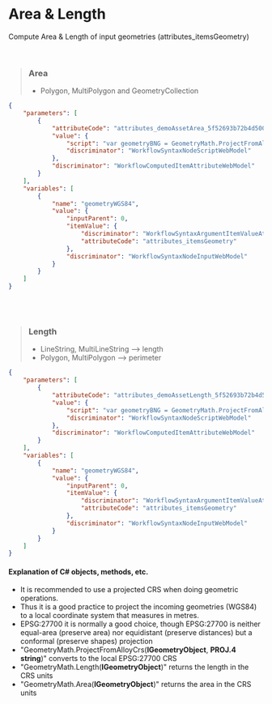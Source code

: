 # Area & Length

Compute Area & Length of input geometries (attributes_itemsGeometry)

<br/>

>### Area
> - Polygon, MultiPolygon and GeometryCollection

```json
{
    "parameters": [
        {
            "attributeCode": "attributes_demoAssetArea_5f52693b72b4d50065a614e5",
            "value": {
                "script": "var geometryBNG = GeometryMath.ProjectFromAlloyCrs(geometryWGS84,\"+proj=tmerc +lat_0=49 +lon_0=-2 +k=0.9996012717 +x_0=400000 +y_0=-100000 +ellps=airy +towgs84=446.448,-125.157,542.06,0.15,0.247,0.842,-20.489 +units=m +no_defs\");return GeometryMath.Area(geometryBNG);",
                "discriminator": "WorkflowSyntaxNodeScriptWebModel"
            },
            "discriminator": "WorkflowComputedItemAttributeWebModel"
        }
    ],
    "variables": [
        {
            "name": "geometryWGS84",
            "value": {
                "inputParent": 0,
                "itemValue": {
                    "discriminator": "WorkflowSyntaxArgumentItemValueAttributeWebModel",
                    "attributeCode": "attributes_itemsGeometry"
                },
                "discriminator": "WorkflowSyntaxNodeInputWebModel"
            }
        }
    ]
}
```

<br/>
<br/>

>### Length
> - LineString, MultiLineString --> length
> - Polygon, MultiPolygon --> perimeter
```json
{
    "parameters": [
        {
            "attributeCode": "attributes_demoAssetLength_5f52693b72b4d50065a614e5",
            "value": {
                "script": "var geometryBNG = GeometryMath.ProjectFromAlloyCrs(geometryWGS84,\"+proj=tmerc +lat_0=49 +lon_0=-2 +k=0.9996012717 +x_0=400000 +y_0=-100000 +ellps=airy +towgs84=446.448,-125.157,542.06,0.15,0.247,0.842,-20.489 +units=m +no_defs\");return GeometryMath.Length(geometryBNG);",
                "discriminator": "WorkflowSyntaxNodeScriptWebModel"
            },
            "discriminator": "WorkflowComputedItemAttributeWebModel"
        }
    ],
    "variables": [
        {
            "name": "geometryWGS84",
            "value": {
                "inputParent": 0,
                "itemValue": {
                    "discriminator": "WorkflowSyntaxArgumentItemValueAttributeWebModel",
                    "attributeCode": "attributes_itemsGeometry"
                },
                "discriminator": "WorkflowSyntaxNodeInputWebModel"
            }
        }
    ]
}
```
#### Explanation of C# objects, methods, etc. 
- It is recommended to use a projected CRS when doing geometric operations. 
- Thus it is a good practice to project the incoming geometries (WGS84) to a local coordinate system that measures in metres. 
- EPSG:27700 it is normally a good choice, though EPSG:27700 is neither equal-area (preserve area) nor equidistant (preserve distances) but a conformal (preserve shapes) projection 
- "GeometryMath.ProjectFromAlloyCrs(**IGeometryObject**, **PROJ.4 string**)" converts to the local EPSG:27700 CRS
- "GeometryMath.Length(**IGeometryObject**)" returns the length in the CRS units
- "GeometryMath.Area(**IGeometryObject**)" returns the area in the CRS units
